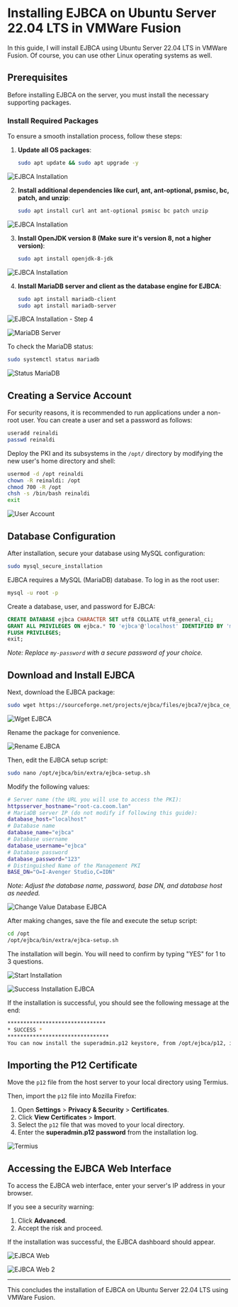 # Installing EJBCA on Ubuntu Server 22.04 LTS in VMWare Fusion

In this guide, I will install EJBCA using Ubuntu Server 22.04 LTS in VMWare Fusion. Of course, you can use other Linux operating systems as well.

## Prerequisites
Before installing EJBCA on the server, you must install the necessary supporting packages.

### Install Required Packages
To ensure a smooth installation process, follow these steps:

1. **Update all OS packages**:
   ```bash
   sudo apt update && sudo apt upgrade -y
   ```
![EJBCA Installation](https://miro.medium.com/v2/resize:fit:1400/format:webp/1*D3LpYcdE7GbSbb7U8Fy4qQ.png)

2. **Install additional dependencies like curl, ant, ant-optional, psmisc, bc, patch, and unzip**:
   ```bash
   sudo apt install curl ant ant-optional psmisc bc patch unzip
   ```
![EJBCA Installation](https://miro.medium.com/v2/resize:fit:1400/format:webp/1*3VRpDtWdvB1mOpXf1Kp7OQ.png)

3. **Install OpenJDK version 8 (Make sure it's version 8, not a higher version)**:
   ```bash
   sudo apt install openjdk-8-jdk
   ```
![EJBCA Installation](https://miro.medium.com/v2/resize:fit:1400/format:webp/1*o0QYR7zspWAwU2nLZwv04w.png)
   
4. **Install MariaDB server and client as the database engine for EJBCA**:
   ```bash
   sudo apt install mariadb-client
   sudo apt install mariadb-server
   ```
![EJBCA Installation - Step 4](https://miro.medium.com/v2/resize:fit:1400/format:webp/1*Vrhtla3ksgbYx0JFJIpLqw.png)

![MariaDB Server](https://github.com/ReinaldiH/ejbca-ubuntu-vmware/blob/69fa0d1a6ccf52941ba8cf0090add41b8f800e4b/maria%20db%20servcer.webp?raw=true)

   To check the MariaDB status:
   ```bash
   sudo systemctl status mariadb
   ```

![Status MariaDB](https://github.com/ReinaldiH/ejbca-ubuntu-vmware/blob/69fa0d1a6ccf52941ba8cf0090add41b8f800e4b/status%20maria%20db.webp?raw=true)

## Creating a Service Account
For security reasons, it is recommended to run applications under a non-root user. You can create a user and set a password as follows:
```bash
useradd reinaldi
passwd reinaldi
```

Deploy the PKI and its subsystems in the `/opt/` directory by modifying the new user's home directory and shell:
```bash
usermod -d /opt reinaldi
chown -R reinaldi: /opt
chmod 700 -R /opt
chsh -s /bin/bash reinaldi
exit
```

![User Account](https://github.com/ReinaldiH/ejbca-ubuntu-vmware/blob/17d766410ae69346648a59a047ea62d6724a384c/User%20Account.webp?raw=true)

## Database Configuration
After installation, secure your database using MySQL configuration:
```bash
sudo mysql_secure_installation
```

EJBCA requires a MySQL (MariaDB) database. To log in as the root user:
```bash
mysql -u root -p
```

Create a database, user, and password for EJBCA:
```sql
CREATE DATABASE ejbca CHARACTER SET utf8 COLLATE utf8_general_ci;
GRANT ALL PRIVILEGES ON ejbca.* TO 'ejbca'@'localhost' IDENTIFIED BY 'my-password';
FLUSH PRIVILEGES;
exit;
```
*Note: Replace `my-password` with a secure password of your choice.*

## Download and Install EJBCA
Next, download the EJBCA package:
```bash
sudo wget https://sourceforge.net/projects/ejbca/files/ejbca7/ejbca_ce_7_4_3_2.zip
```

![Wget EJBCA](https://github.com/ReinaldiH/ejbca-ubuntu-vmware/blob/09e9bf172dc9d700be18e707e1cdca71424aed2c/wget%20ejbca.webp?raw=true)

Rename the package for convenience.

![Rename EJBCA](https://github.com/ReinaldiH/ejbca-ubuntu-vmware/blob/09e9bf172dc9d700be18e707e1cdca71424aed2c/rename%20ejbca.webp?raw=true)


Then, edit the EJBCA setup script:
```bash
sudo nano /opt/ejbca/bin/extra/ejbca-setup.sh
```


Modify the following values:
```bash
# Server name (the URL you will use to access the PKI):
httpsserver_hostname="root-ca.coom.lan"
# MariaDB server IP (do not modify if following this guide):
database_host="localhost"
# Database name
database_name="ejbca"
# Database username
database_username="ejbca"
# Database password
database_password="123"
# Distinguished Name of the Management PKI
BASE_DN="O=I-Avenger Studio,C=IDN"
```
*Note: Adjust the database name, password, base DN, and database host as needed.*

![Change Value Database EJBCA](https://github.com/ReinaldiH/ejbca-ubuntu-vmware/blob/09e9bf172dc9d700be18e707e1cdca71424aed2c/change%20value%20database%20ejbca.webp?raw=true)


After making changes, save the file and execute the setup script:
```bash
cd /opt
/opt/ejbca/bin/extra/ejbca-setup.sh
```
The installation will begin. You will need to confirm by typing "YES" for 1 to 3 questions.

![Start Installation](https://github.com/ReinaldiH/ejbca-ubuntu-vmware/blob/09e9bf172dc9d700be18e707e1cdca71424aed2c/start%20installtion.webp?raw=true)

![Success Installation EJBCA](https://github.com/ReinaldiH/ejbca-ubuntu-vmware/blob/09e9bf172dc9d700be18e707e1cdca71424aed2c/succes%20instalation%20ejbca.webp?raw=true)


If the installation is successful, you should see the following message at the end:
```bash
*******************************
* SUCCESS *
********************************
You can now install the superadmin.p12 keystore, from /opt/ejbca/p12, in your web browser, using the password 531adeac084a9b08b9881f2b9c367561e3eac4fd
```

## Importing the P12 Certificate
Move the `p12` file from the host server to your local directory using Termius.

Then, import the `p12` file into Mozilla Firefox:
1. Open **Settings** > **Privacy & Security** > **Certificates**.
2. Click **View Certificates** > **Import**.
3. Select the `p12` file that was moved to your local directory.
4. Enter the **superadmin.p12 password** from the installation log.

![Termius](https://github.com/ReinaldiH/ejbca-ubuntu-vmware/blob/09e9bf172dc9d700be18e707e1cdca71424aed2c/termius.webp?raw=true)


## Accessing the EJBCA Web Interface
To access the EJBCA web interface, enter your server's IP address in your browser.

If you see a security warning:
1. Click **Advanced**.
2. Accept the risk and proceed.

If the installation was successful, the EJBCA dashboard should appear.

![EJBCA Web](https://github.com/ReinaldiH/ejbca-ubuntu-vmware/blob/1fc7f4ca2226d2364cc015f1d68d7e4603a71f70/EJBCA%20WEB.webp?raw=true)

![EJBCA Web 2](https://github.com/ReinaldiH/ejbca-ubuntu-vmware/blob/1fc7f4ca2226d2364cc015f1d68d7e4603a71f70/EJBCA%20WEB%202.webp?raw=true)

---

This concludes the installation of EJBCA on Ubuntu Server 22.04 LTS using VMWare Fusion.



